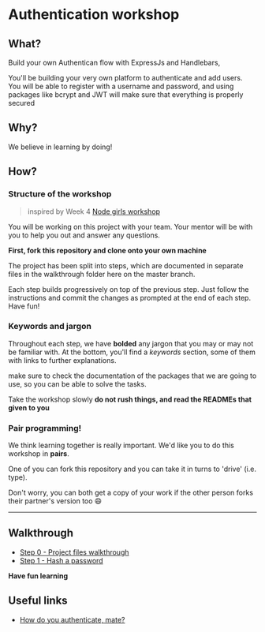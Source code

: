 # Authentication workshop

## What?

Build your own Authentican flow with ExpressJs and Handlebars,

You'll be building your very own platform to authenticate and add users. You will be able to register with a username and password, and using packages like bcrypt and JWT will make sure that everything is properly secured 


## Why?

We believe in learning by doing!

## How?

### Structure of the workshop

> inspired by Week 4 [Node girls workshop](https://github.com/node-girls/node-workshop)

You will be working on this project with your team.  Your mentor will be with you to help you out and answer any questions.

**First, fork this repository and clone onto your own machine**

The project has been split into steps, which are documented in separate files in the walkthrough folder here on the master branch.  

Each step builds progressively on top of the previous step. Just follow the instructions and commit the changes as prompted at the end of each step. Have fun!

### Keywords and jargon


Throughout each step, we have **bolded** any jargon that you may or may not be familiar with.  At the bottom, you'll find a *keywords* section, some of them with links to further explanations.  

make sure to check the documentation of the packages that we are going to use, so you can be able to solve the tasks.

Take the workshop slowly **do not rush things, and read the READMEs that given to you**

### Pair programming!

We think learning together is really important.  We'd like you to do this workshop in **pairs**.

One of you can fork this repository and you can take it in turns to 'drive' (i.e. type).

Don't worry, you can both get a copy of your work if the other person forks their partner's version too :smile:

---
## Walkthrough
* [Step 0 - Project files walkthrough](walkthrough/step00.md)
* [Step 1 - Hash a password](walkthrough/step01.md)

**Have fun learning**


## Useful links
* [How do you authenticate, mate?](https://hackernoon.com/how-do-you-authenticate-mate-f2b70904cc3a)
